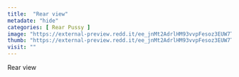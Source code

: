 ```yaml
---
title:  "Rear view"
metadate: "hide"
categories: [ Rear Pussy ]
image: "https://external-preview.redd.it/ee_jnMt2AdrlHM93vvpFesoz3EUW7Tzcqa3rPbos0LI.jpg?auto=webp&s=9313997e1e79ac45fe589b0e7de8ee09f2c3d6c9"
thumb: "https://external-preview.redd.it/ee_jnMt2AdrlHM93vvpFesoz3EUW7Tzcqa3rPbos0LI.jpg?width=1080&crop=smart&auto=webp&s=b3aeded66feb672c43205b7f49ce9409224d316d"
visit: ""
---
```

Rear view
